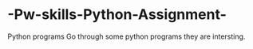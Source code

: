 # -Pw-skills-Python-Assignment-
Python programs
Go through some python programs they are intersting.
 
